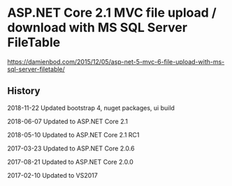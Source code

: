 # ASP.NET Core 2.1 MVC file upload / download with MS SQL Server FileTable

https://damienbod.com/2015/12/05/asp-net-5-mvc-6-file-upload-with-ms-sql-server-filetable/

## History 

2018-11-22 Updated bootstrap 4, nuget packages, ui build

2018-06-07 Updated to ASP.NET Core 2.1

2018-05-10 Updated to ASP.NET Core 2.1 RC1

2017-03-23 Updated to ASP.NET Core 2.0.6

2017-08-21 Updated to ASP.NET Core 2.0.0

2017-02-10 Updated to VS2017 